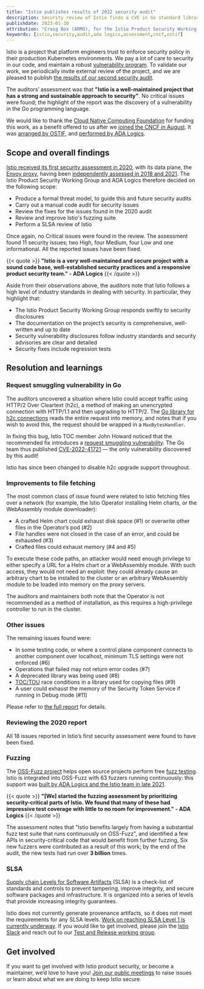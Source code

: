 ```yaml
---
title: "Istio publishes results of 2022 security audit"
description: Security review of Istio finds a CVE in Go standard library.
publishdate: 2023-01-30
attribution: "Craig Box (ARMO), for the Istio Product Security Working Group"
keywords: [istio,security,audit,ada logics,assessment,cncf,ostif]
---
```


Istio is a project that platform engineers trust to enforce security policy in their production Kubernetes environments. We pay a lot of care to security in our code, and maintain a robust [vulnerability program](/docs/releases/security-vulnerabilities/). To validate our work, we periodically invite external review of the project, and we are pleased to publish [the results of our second security audit](./Istio%20audit%20report%20-%20ADA%20Logics%20-%202022-12-28%20-%20v1.0.pdf).

The auditors’ assessment was that **"Istio is a well-maintained project that has a strong and sustainable approach to security"**. No critical issues were found; the highlight of the report was the discovery of a vulnerability in the Go programming language.

We would like to thank the [Cloud Native Computing Foundation](https://cncf.io/) for funding this work, as a benefit offered to us after we [joined the CNCF in August](https://www.cncf.io/blog/2022/09/28/istio-sails-into-the-cloud-native-computing-foundation/). It was [arranged by OSTIF](https://ostif.org/the-audit-of-istio-is-complete), and [performed by ADA Logics](https://adalogics.com/blog/istio-security-audit).

## Scope and overall findings

[Istio received its first security assessment in 2020](/blog/2021/ncc-security-assessment/), with its data plane, the [Envoy proxy](https://envoyproxy.io/), having been [independently assessed in 2018 and 2021](https://github.com/envoyproxy/envoy#security-audit). The Istio Product Security Working Group and ADA Logics therefore decided on the following scope:

* Produce a formal threat model, to guide this and future security audits
* Carry out a manual code audit for security issues
* Review the fixes for the issues found in the 2020 audit
* Review and improve Istio's fuzzing suite
* Perform a SLSA review of Istio

Once again, no Critical issues were found in the review. The assessment found 11 security issues; two High, four Medium, four Low and one informational. All the reported issues have been fixed.

{{< quote >}}
**"Istio is a very well-maintained and secure project with a sound code base, well-established security practices and a responsive product security team." - ADA Logics**
{{< /quote >}}

Aside from their observations above, the auditors note that Istio follows a high level of industry standards in dealing with security. In particular, they highlight that:

* The Istio Product Security Working Group responds swiftly to security disclosures
* The documentation on the project’s security is comprehensive, well-written and up to date
* Security vulnerability disclosures follow industry standards and security advisories are clear and detailed
* Security fixes include regression tests

## Resolution and learnings

### Request smuggling vulnerability in Go

The auditors uncovered a situation where Istio could accept traffic using HTTP/2 Over Cleartext (h2c), a method of making an unencrypted connection with HTTP/1.1 and then upgrading to HTTP/2. The [Go library for h2c connections](https://pkg.go.dev/golang.org/x/net/http2/h2c) reads the entire request into memory, and notes that if you wish to avoid this, the request should be wrapped in a `MaxBytesHandler`.

In fixing this bug, Istio TOC member John Howard noticed that the recommended fix introduces a [request smuggling vulnerability](https://portswigger.net/web-security/request-smuggling). The Go team thus published [CVE-2022-41721](https://cve.mitre.org/cgi-bin/cvename.cgi?name=CVE-2022-41721) — the only vulnerability discovered by this audit!

Istio has since been changed to disable h2c upgrade support throughout.

### Improvements to file fetching

The most common class of issue found were related to Istio fetching files over a network (for example, the Istio Operator installing Helm charts, or the WebAssembly module downloader):

* A crafted Helm chart could exhaust disk space (#1) or overwrite other files in the Operator’s pod (#2)
* File handles were not closed in the case of an error, and could be exhausted (#3)
* Crafted files could exhaust memory  (#4 and #5)

To execute these code paths, an attacker would need enough privilege to either specify a URL for a Helm chart or a WebAssembly module.  With such access, they would not need an exploit: they could already cause an arbitrary chart to be installed to the cluster or an arbitrary WebAssembly module to be loaded into memory on the proxy servers.

The auditors and maintainers both note that the Operator is not recommended as a method of installation, as this requires a high-privilege controller to run in the cluster.

### Other issues

The remaining issues found were:

* In some testing code, or where a control plane component connects to another component over localhost, minimum TLS settings were not enforced (#6)
* Operations that failed may not return error codes (#7)
* A deprecated library was being used (#8)
* [TOC/TOU](https://en.wikipedia.org/wiki/Time-of-check_to_time-of-use) race conditions in a library used for copying files (#9)
* A user could exhaust the memory of the Security Token Service if running in Debug mode (#11)

Please refer to [the full report](./Istio%20audit%20report%20-%20ADA%20Logics%20-%202022-12-28%20-%20v1.0.pdf) for details.

### Reviewing the 2020 report

All 18 issues reported in Istio’s first security assessment were found to have been fixed.

### Fuzzing

The [OSS-Fuzz project](https://google.github.io/oss-fuzz/) helps open source projects perform free [fuzz testing](https://en.wikipedia.org/wiki/Fuzzing). Istio is integrated into OSS-Fuzz with 63 fuzzers running continuously: this support was [built by ADA Logics and the Istio team in late 2021](https://adalogics.com/blog/fuzzing-istio-cve-CVE-2022-23635).

{{< quote >}}
**"[We] started the fuzzing assessment by prioritizing security-critical parts of Istio. We found that many of these had impressive test coverage with little to no room for improvement." - ADA Logics**
{{< /quote >}}

The assessment notes that "Istio benefits largely from having a substantial fuzz test suite that runs continuously on OSS-Fuzz", and identified a few APIs in security-critical code that would benefit from further fuzzing, Six new fuzzers were contributed as a result of this work; by the end of the audit, the new tests had run over **3 billion** times.

### SLSA

[Supply chain Levels for Software Artifacts](https://slsa.dev/) (SLSA) is a check-list of standards and controls to prevent tampering, improve integrity, and secure software packages and infrastructure. It is organized into a series of levels that provide increasing integrity guarantees.

Istio does not currently generate provenance artifacts, so it does not meet the requirements for any SLSA levels.  [Work on reaching SLSA Level 1 is currently underway](https://github.com/istio/istio/issues/42517). If you would like to get involved, please join the [Istio Slack](https://slack.istio.io/) and reach out to our [Test and Release working group](https://istio.slack.com/archives/C6FCV6WN4).

## Get involved

If you want to get involved with Istio product security, or become a maintainer, we’d love to have you! [Join our public meetings](https://github.com/istio/community/blob/master/WORKING-GROUPS.md) to raise issues or learn about what we are doing to keep Istio secure.

